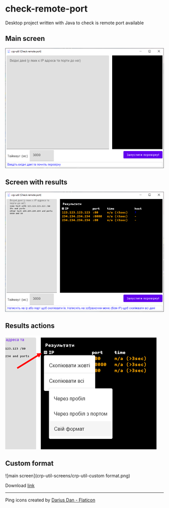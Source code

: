 # check-remote-port
Desktop project written with Java to check is remote port available

## Main screen
![main screen](crp-util-screens/crp-util-main.png)

## Screen with results
![main screen](crp-util-screens/crp-util-results.png)

## Results actions
![main screen](crp-util-screens/crp-util-options.png)

## Custom format
![main screen](crp-util-screens/crp-util-custom format.png)

Download [link](https://github.com/liosha2007/crp-util/releases/)

----------------------------------------

Ping icons created by [Darius Dan - Flaticon](https://www.flaticon.com/free-icons/ping)